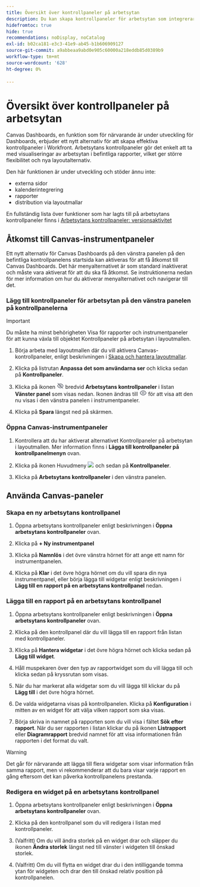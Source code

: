 ```yaml
---
title: Översikt över kontrollpaneler på arbetsytan
description: Du kan skapa kontrollpaneler för arbetsytan som integrerar visualiseringar för arbetsytan i rapporten med traditionella rapporter och har nya layoutalternativ.
hidefromtoc: true
hide: true
recommendations: noDisplay, noCatalog
exl-id: b02ca181-e3c3-41e9-ab45-b1b606909127
source-git-commit: a9abbeaa9abd0e905c60000a218eddb85d0389b9
workflow-type: tm+mt
source-wordcount: '628'
ht-degree: 0%

---
```


# Översikt över kontrollpaneler på arbetsytan

<!-- This page is hidden as it is outdated, delete once full Canvas Dashboard docs are live-->
<!-- Audited: 12/2023 -->

Canvas Dashboards, en funktion som för närvarande är under utveckling för Dashboards, erbjuder ett nytt alternativ för att skapa effektiva kontrollpaneler i Workfront. Arbetsytans kontrollpaneler gör det enkelt att ta med visualiseringar av arbetsytan i befintliga rapporter, vilket ger större flexibilitet och nya layoutalternativ.

Den här funktionen är under utveckling och stöder ännu inte:
* externa sidor
* kalenderintegrering
* rapporter
* distribution via layoutmallar

En fullständig lista över funktioner som har lagts till på arbetsytans kontrollpaneler finns i [Arbetsytans kontrollpaneler: versionsaktivitet](/help/quicksilver/product-announcements/betas/canvas-dashboards-beta/canvas-dashboards-release-activity.md)

## Åtkomst till Canvas-instrumentpaneler

Ett nytt alternativ för Canvas Dashboards på den vänstra panelen på den befintliga kontrollpanelens startsida kan aktiveras för att få åtkomst till Canvas Dashboards. Det här menyalternativet är som standard inaktiverat och måste vara aktiverat för att du ska få åtkomst. Se instruktionerna nedan för mer information om hur du aktiverar menyalternativet och navigerar till det.

### Lägg till kontrollpaneler för arbetsytan på den vänstra panelen på kontrollpanelerna

>[!IMPORTANT]
>
>Du måste ha minst behörigheten Visa för rapporter och instrumentpaneler för att kunna växla till objektet Kontrollpaneler på arbetsytan i layoutmallen.

1. Börja arbeta med layoutmallen där du vill aktivera Canvas-kontrollpaneler, enligt beskrivningen i [Skapa och hantera layoutmallar](../../../administration-and-setup/customize-workfront/use-layout-templates/create-and-manage-layout-templates.md).

1. Klicka på listrutan **Anpassa det som användarna ser** och klicka sedan på **Kontrollpaneler**.

1. Klicka på ikonen ![](assets/delete-secondary-nav-item.png) bredvid **Arbetsytans kontrollpaneler** i listan **Vänster panel** som visas nedan. Ikonen ändras till ![](assets/add-secondary-nav-item.png) för att visa att den nu visas i den vänstra panelen i instrumentpaneler.

1. Klicka på **Spara** längst ned på skärmen.

### Öppna Canvas-instrumentpaneler

1. Kontrollera att du har aktiverat alternativet Kontrollpaneler på arbetsytan i layoutmallen. Mer information finns i **Lägga till kontrollpaneler på kontrollpanelmenyn** ovan.

1. Klicka på ikonen Huvudmeny ![](assets/main-menu-icon.png) och sedan på **Kontrollpaneler**.

1. Klicka på **Arbetsytans kontrollpaneler** i den vänstra panelen.

## Använda Canvas-paneler

### Skapa en ny arbetsytans kontrollpanel

1. Öppna arbetsytans kontrollpaneler enligt beskrivningen i **Öppna arbetsytans kontrollpaneler** ovan.

1. Klicka på **+ Ny instrumentpanel**

1. Klicka på **Namnlös** i det övre vänstra hörnet för att ange ett namn för instrumentpanelen.

1. Klicka på **Klar** i det övre högra hörnet om du vill spara din nya instrumentpanel, eller börja lägga till widgetar enligt beskrivningen i **Lägg till en rapport på en arbetsytans kontrollpanel** nedan.

### Lägga till en rapport på en arbetsytans kontrollpanel

1. Öppna arbetsytans kontrollpaneler enligt beskrivningen i **Öppna arbetsytans kontrollpaneler** ovan.

1. Klicka på den kontrollpanel där du vill lägga till en rapport från listan med kontrollpaneler.

1. Klicka på **Hantera widgetar** i det övre högra hörnet och klicka sedan på **Lägg till widget**.

1. Håll muspekaren över den typ av rapportwidget som du vill lägga till och klicka sedan på kryssrutan som visas.

1. När du har markerat alla widgetar som du vill lägga till klickar du på **Lägg till** i det övre högra hörnet.

1. De valda widgetarna visas på kontrollpanelen. Klicka på **Konfiguration** i mitten av en widget för att välja vilken rapport som ska visas.

1. Börja skriva in namnet på rapporten som du vill visa i fältet **Sök efter rapport**. När du ser rapporten i listan klickar du på ikonen **Listrapport** eller **Diagramrapport** bredvid namnet för att visa informationen från rapporten i det format du valt.

>[!WARNING]
>
> Det går för närvarande att lägga till flera widgetar som visar information från samma rapport, men vi rekommenderar att du bara visar varje rapport en gång eftersom det kan påverka kontrollpanelens prestanda.

### Redigera en widget på en arbetsytans kontrollpanel

1. Öppna arbetsytans kontrollpaneler enligt beskrivningen i **Öppna arbetsytans kontrollpaneler** ovan.

1. Klicka på den kontrollpanel som du vill redigera i listan med kontrollpaneler.

1. (Valfritt) Om du vill ändra storlek på en widget drar och släpper du ikonen **Ändra storlek** längst ned till vänster i widgeten till önskad storlek.

1. (Valfritt) Om du vill flytta en widget drar du i den intilliggande tomma ytan för widgeten och drar den till önskad relativ position på kontrollpanelen.
